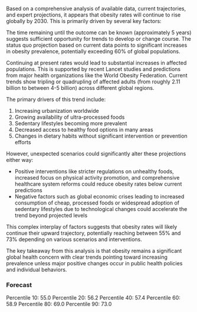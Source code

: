 Based on a comprehensive analysis of available data, current trajectories, and expert projections, it appears that obesity rates will continue to rise globally by 2030. This is primarily driven by several key factors:

The time remaining until the outcome can be known (approximately 5 years) suggests sufficient opportunity for trends to develop or change course. The status quo projection based on current data points to significant increases in obesity prevalence, potentially exceeding 60% of global populations.

Continuing at present rates would lead to substantial increases in affected populations. This is supported by recent Lancet studies and predictions from major health organizations like the World Obesity Federation. Current trends show tripling or quadrupling of affected adults (from roughly 2.11 billion to between 4-5 billion) across different global regions.

The primary drivers of this trend include:
1. Increasing urbanization worldwide
2. Growing availability of ultra-processed foods
3. Sedentary lifestyles becoming more prevalent
4. Decreased access to healthy food options in many areas
5. Changes in dietary habits without significant intervention or prevention efforts

However, unexpected scenarios could significantly alter these projections either way:
- Positive interventions like stricter regulations on unhealthy foods, increased focus on physical activity promotion, and comprehensive healthcare system reforms could reduce obesity rates below current predictions
- Negative factors such as global economic crises leading to increased consumption of cheap, processed foods or widespread adoption of sedentary lifestyles due to technological changes could accelerate the trend beyond projected levels

This complex interplay of factors suggests that obesity rates will likely continue their upward trajectory, potentially reaching between 55% and 73% depending on various scenarios and interventions.

The key takeaway from this analysis is that obesity remains a significant global health concern with clear trends pointing toward increasing prevalence unless major positive changes occur in public health policies and individual behaviors.

### Forecast

Percentile 10: 55.0
Percentile 20: 56.2
Percentile 40: 57.4
Percentile 60: 58.9
Percentile 80: 69.0
Percentile 90: 73.0